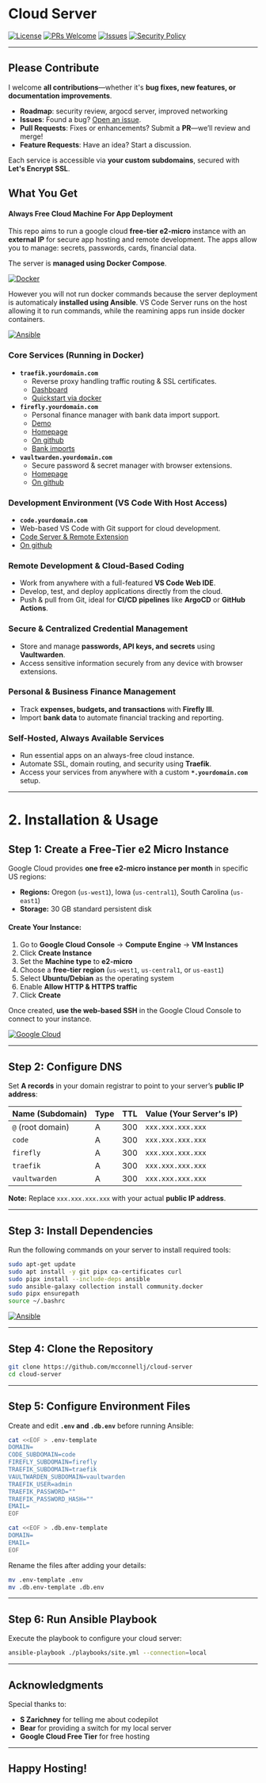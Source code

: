 # Cloud Server  

[![License](https://img.shields.io/badge/license-MIT-blue)](https://github.com/mcconnellj/cloud-server/blob/main/LICENSE) 
[![PRs Welcome](https://img.shields.io/badge/PRs-welcome-brightgreen.svg)](https://github.com/mcconnellj/cloud-server/pulls) 
[![Issues](https://img.shields.io/github/issues/mcconnellj/cloud-server)](https://github.com/mcconnellj/cloud-server/issues) 
[![Security Policy](https://img.shields.io/badge/security-policy-red)](https://github.com/mcconnellj/cloud-server/security/policy)  

---

## Please Contribute

I welcome **all contributions**—whether it's **bug fixes, new features, or documentation improvements**.  

- **Roadmap**: security review, argocd server, improved networking
- **Issues**: Found a bug? [Open an issue](https://github.com/mcconnellj/cloud-server/issues).  
- **Pull Requests**: Fixes or enhancements? Submit a **PR**—we’ll review and merge!  
- **Feature Requests**: Have an idea? Start a discussion.

Each service is accessible via **your custom subdomains**, secured with **Let's Encrypt SSL**.

## What You Get

#### **Always Free Cloud Machine For App Deployment**

This repo aims to run a google cloud **free-tier e2-micro** instance with an **external IP** for secure app hosting and remote development. The apps allow you to manage: secrets, passwords, cards, financial data.

The server is **managed using Docker Compose**.

[![Docker](https://img.shields.io/badge/Docker-2CA5E0?style=for-the-badge&logo=docker&logoColor=white)](https://docs.docker.com/compose/gettingstarted/)

However you will not run docker commands because the server deployment is automaticaly **installed using Ansible**. VS Code Server runs on the host allowing it to run commands, while the reamining apps run inside docker containers.

[![Ansible](https://img.shields.io/badge/Ansible-000000?style=for-the-badge&logo=ansible&logoColor=white)](https://docs.ansible.com/ansible/latest/playbook_guide/playbooks_intro.html)  

### Core Services (Running in Docker)  
- **`traefik.yourdomain.com`** 
  - Reverse proxy handling traffic routing & SSL certificates.
  - [Dashboard](https://doc.traefik.io/traefik/operations/dashboard/)
  - [Quickstart via docker](https://doc.traefik.io/traefik/getting-started/quick-start/)
- **`firefly.yourdomain.com`**
  - Personal finance manager with bank data import support.
  - [Demo](https://demo.firefly-iii.org/login)
  - [Homepage](https://www.firefly-iii.org)
  - [On github](https://github.com/firefly-iii/firefly-iii)
  - [Bank imports](https://docs.firefly-iii.org/references/data-importer/third-party-tools/)
- **`vaultwarden.yourdomain.com`**
  - Secure password & secret manager with browser extensions.
  - [Homepage](https://www.vaultwarden.ca)
  - [On github](https://github.com/dani-garcia/vaultwarden)

### Development Environment (VS Code With Host Access)  
- **`code.yourdomain.com`**
- Web-based VS Code with Git support for cloud development.
- [Code Server & Remote Extension](https://code.visualstudio.com/docs/remote/vscode-server)
- [On github](https://github.com/coder/code-server)

### Remote Development & Cloud-Based Coding  
- Work from anywhere with a full-featured **VS Code Web IDE**.  
- Develop, test, and deploy applications directly from the cloud.  
- Push & pull from Git, ideal for **CI/CD pipelines** like **ArgoCD** or **GitHub Actions**.  

### Secure & Centralized Credential Management  
- Store and manage **passwords, API keys, and secrets** using **Vaultwarden**.  
- Access sensitive information securely from any device with browser extensions.  

### Personal & Business Finance Management  
- Track **expenses, budgets, and transactions** with **Firefly III**.  
- Import **bank data** to automate financial tracking and reporting.  

### Self-Hosted, Always Available Services  
- Run essential apps on an always-free cloud instance.  
- Automate SSL, domain routing, and security using **Traefik**.  
- Access your services from anywhere with a custom **`*.yourdomain.com`** setup.    

---

# 2. Installation & Usage  

## Step 1: Create a Free-Tier e2 Micro Instance  

Google Cloud provides **one free e2-micro instance per month** in specific US regions:  
- **Regions:** Oregon (`us-west1`), Iowa (`us-central1`), South Carolina (`us-east1`)  
- **Storage:** 30 GB standard persistent disk  

#### Create Your Instance:  
1. Go to **Google Cloud Console** → **Compute Engine** → **VM Instances**  
2. Click **Create Instance**  
3. Set the **Machine type** to **e2-micro**  
4. Choose a **free-tier region** (`us-west1`, `us-central1`, or `us-east1`)  
5. Select **Ubuntu/Debian** as the operating system  
6. Enable **Allow HTTP & HTTPS traffic**  
7. Click **Create**  

Once created, **use the web-based SSH** in the Google Cloud Console to connect to your instance.

[![Google Cloud](https://img.shields.io/badge/Google_Cloud-4285F4?style=for-the-badge&logo=google-cloud&logoColor=white)](https://cloud.google.com/compute/docs/instances/creating-instance-with-custom-machine-type) 

---

## Step 2: Configure DNS  

Set **A records** in your domain registrar to point to your server’s **public IP address**:  

| Name (Subdomain) | Type | TTL  | Value (Your Server's IP) |
|------------------|------|------|--------------------------|
| `@` (root domain) | A    | 300  | `xxx.xxx.xxx.xxx`        |
| `code`           | A    | 300  | `xxx.xxx.xxx.xxx`        |
| `firefly`        | A    | 300  | `xxx.xxx.xxx.xxx`        |
| `traefik`        | A    | 300  | `xxx.xxx.xxx.xxx`        |
| `vaultwarden`    | A    | 300  | `xxx.xxx.xxx.xxx`        |

**Note:** Replace `xxx.xxx.xxx.xxx` with your actual **public IP address**.  

---

## Step 3: Install Dependencies  

Run the following commands on your server to install required tools:  

```bash
sudo apt-get update  
sudo apt install -y git pipx ca-certificates curl  
sudo pipx install --include-deps ansible  
sudo ansible-galaxy collection install community.docker  
sudo pipx ensurepath  
source ~/.bashrc  
```

[![Ansible](https://img.shields.io/badge/Ansible-000000?style=for-the-badge&logo=ansible&logoColor=white)](https://docs.ansible.com/ansible/latest/installation_guide/intro_installation.html#pipx-install)  

---

## Step 4: Clone the Repository  

```bash
git clone https://github.com/mcconnellj/cloud-server  
cd cloud-server  
```

---

## Step 5: Configure Environment Files  

Create and edit **`.env` and `.db.env`** before running Ansible:  

```bash
cat <<EOF > .env-template
DOMAIN=
CODE_SUBDOMAIN=code
FIREFLY_SUBDOMAIN=firefly
TRAEFIK_SUBDOMAIN=traefik
VAULTWARDEN_SUBDOMAIN=vaultwarden
TRAEFIK_USER=admin
TRAEFIK_PASSWORD=""
TRAEFIK_PASSWORD_HASH=""
EMAIL=
EOF
```

```bash
cat <<EOF > .db.env-template
DOMAIN=
EMAIL=
EOF
```

Rename the files after adding your details:  

```bash
mv .env-template .env  
mv .db.env-template .db.env  
```

---

## Step 6: Run Ansible Playbook  

Execute the playbook to configure your cloud server:  

```bash
ansible-playbook ./playbooks/site.yml --connection=local  
```

---

## Acknowledgments  

Special thanks to:  
- **S Zarichney** for telling me about codepilot
- **Bear** for providing a switch for my local server  
- **Google Cloud Free Tier** for free hosting

---

## Happy Hosting!  
